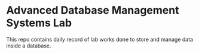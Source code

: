 # Advanced Database Management Systems Lab 
This repo contains daily record of lab works done to store and manage data inside a database.
